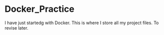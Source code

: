 # Docker_Practice
I have just startedg with Docker.
This is where I store all my project files. To revise later.
